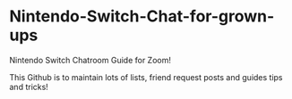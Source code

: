 # Nintendo-Switch-Chat-for-grown-ups
Nintendo Switch Chatroom Guide for Zoom!


This Github is to maintain lots of lists, friend request posts and guides tips and tricks!

